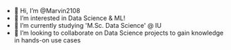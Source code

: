 - 👋 Hi, I’m @Marvin2108
- 👀 I’m interested in Data Science & ML!
- 🌱 I’m currently studying 'M.Sc. Data Science' @ IU  
- 💞️ I’m looking to collaborate on Data Science projects to gain knowledge in hands-on use cases

<!---
Marvin2108/Marvin2108 is a ✨ special ✨ repository because its `README.md` (this file) appears on your GitHub profile.
You can click the Preview link to take a look at your changes.
--->
